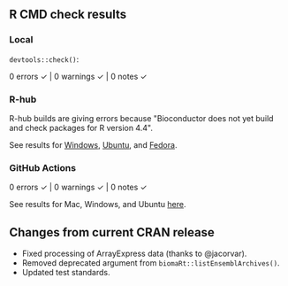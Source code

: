 ## R CMD check results

### Local

`devtools::check()`:

  0 errors ✓ | 0 warnings ✓ | 0 notes ✓

### R-hub

R-hub builds are giving errors because "Bioconductor does not yet build and check packages for R version 4.4".

See results for [Windows](https://builder.r-hub.io/status/seeker_1.1.4.tar.gz-1fd21b320f264289820666012a924a8a), [Ubuntu](https://builder.r-hub.io/status/seeker_1.1.4.tar.gz-dd2ecaaf51d24135a360cee4e0b8a858), and [Fedora](https://builder.r-hub.io/status/seeker_1.1.4.tar.gz-6cfb237d17794ae5bd6fa302781fb7b0).

### GitHub Actions

  0 errors ✓ | 0 warnings ✓ | 0 notes ✓

See results for Mac, Windows, and Ubuntu [here]().

## Changes from current CRAN release

* Fixed processing of ArrayExpress data (thanks to @jacorvar).
* Removed deprecated argument from `biomaRt::listEnsemblArchives()`.
* Updated test standards.
